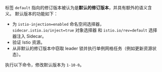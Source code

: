 ---
---
标签 `default` 指向的修订版本被认为是**默认的修订版本**，并具有额外的语义含义。
默认版本的功能如下：

- 为 `istio-injection=enabled` 命名空间选择器，`sidecar.istio.io/inject=true` 对象选择器
  和 `istio.io/rev=default` 选择器注入 Sidecar。
- 验证 Istio 资源。
- 从非默认的修订版本中窃取 leader 锁并执行单例网格任务（例如更新资源状态）。

执行以下命令，修改默认版本为 `1-10-0`。
